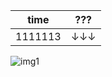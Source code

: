 time|???
-|-
1111113|↓↓↓
<picture>
<img alt="img1" src="https://final0i00000000a7.github.io/Final0i00000000a7/goglgy/新项目 [7C78F30].gif"/>
</picture>

